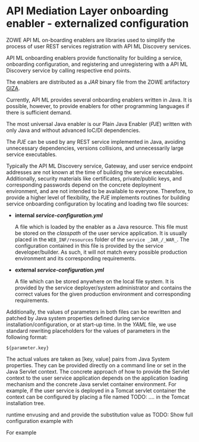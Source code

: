 # API Mediation Layer onboarding enabler - externalized configuration

ZOWE API ML on-boarding enablers are libraries used to simplify the process of user REST services registration with API ML Discovery services.

API ML onboarding enablers provide functionality for building a service, onboarding configuration, and registering and unregistering with a API ML Discovery service by calling respective end points.

The enablers are distributed as a _JAR_ binary file from the ZOWE artifactory [GIZA](https://gizaartifactory.jfrog.io).

Currently, API ML provides several onboarding enablers written in Java. It is possible, however, to provide enablers for other programming languages if there is sufficient demand.  

The most universal Java enabler is our Plain Java Enabler (_PJE_) written with only Java and without advanced IoC/DI dependencies.
   
The _PJE_ can be used by any REST service implemented in Java, avoiding unnecessary dependencies, versions collisions, and unnecessarily large service executables.

Typically the API ML Discovery service, Gateway, and user service endpoint addresses are not known at the time of building the service executables. 
Additionally, security materials like certificates, private/public keys, and corresponding passwords depend on the concrete deployment environment, and are not intended to be available to everyone.
Therefore, to provide a higher level of flexibility, the _PJE_ implements routines for building service onboarding configuration by locating and loading two file sources:

* **internal _service-configuration.yml_** 

   A file which is loaded by the enabler as a Java resource. This file must be stored on the _classpath_ of the user service application. It is usually placed in the `WEB_INF/resources` folder of the `service _JAR_/_WAR_`.
The configuration contained in this file is provided by the service developer/builder. As such, it will not match every possible production environment and its corresponding requirements.
* **external _service-configuration.yml_**

   A file which can be stored anywhere on the local file system. It is provided by the service deployer/system administrator and contains the correct values for the given production environment and corresponding requirements.    
 
Additionally, the values of parameters in both files can be rewritten and patched by Java system properties defined during service installation/configuration, or at start-up time. 
In the _YAML_ file, we use standard rewriting placeholders for the values of parameters in the following format:

`${parameter.key}`

The actual values are taken as [key, value] pairs from Java System properties. They can be provided directly on a command line or set in the Java Servlet context. The concrete approach of how to provide the Servlet context to the user service application depends on the application loading mechanism and the concrete Java servlet container environment. For example, if the user service is deployed in a Tomcat servlet container the context can be configured by placing a file 
named TODO: .... in the Tomcat installation tree.      
   
   runtime envusing and and provide the substitution value as 
TODO: Show full configuration example with 

For example  

 
  
            
